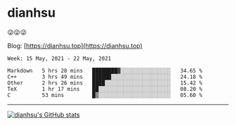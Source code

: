 
# dianhsu

:stuck_out_tongue_winking_eye::stuck_out_tongue_winking_eye::stuck_out_tongue_winking_eye:

Blog: [https://dianhsu.top](https://dianhsu.top)

<!--START_SECTION:waka-->
```text
Week: 15 May, 2021 - 22 May, 2021

Markdown   5 hrs 28 mins   ████████▓░░░░░░░░░░░░░░░░   34.65 % 
C++        3 hrs 49 mins   ██████░░░░░░░░░░░░░░░░░░░   24.18 % 
Other      2 hrs 26 mins   ████░░░░░░░░░░░░░░░░░░░░░   15.42 % 
TeX        1 hr 17 mins    ██░░░░░░░░░░░░░░░░░░░░░░░   08.20 % 
C          53 mins         █▒░░░░░░░░░░░░░░░░░░░░░░░   05.60 % 
```
<!--END_SECTION:waka-->

---

[![dianhsu's GitHub stats](https://github-readme-stats.vercel.app/api?username=dianhsu)](https://github.com/anuraghazra/github-readme-stats)
